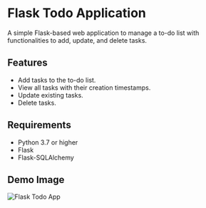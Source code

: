 # Flask Todo Application

A simple Flask-based web application to manage a to-do list with functionalities to add, update, and delete tasks.

## Features
- Add tasks to the to-do list.
- View all tasks with their creation timestamps.
- Update existing tasks.
- Delete tasks.

## Requirements
- Python 3.7 or higher
- Flask
- Flask-SQLAlchemy

## Demo Image

![Flask Todo App](https://github.com/bathrivijay05/FlaskTodoApp/blob/main/screenshot.png?raw=true)